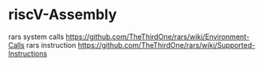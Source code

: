 # riscV-Assembly

rars system calls https://github.com/TheThirdOne/rars/wiki/Environment-Calls
rars instruction  https://github.com/TheThirdOne/rars/wiki/Supported-Instructions
